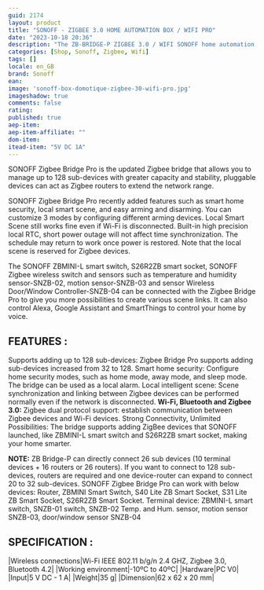 ```yaml
---
guid: 2174
layout: product 
title: "SONOFF - ZIGBEE 3.0 HOME AUTOMATION BOX / WIFI PRO"
date: "2023-10-18 20:36"
description: "The ZB-BRIDGE-P ZIGBEE 3.0 / WIFI SONOFF home automation box allows you to control your connected home remotely and create scenes."
categories: [Shop, Sonoff, Zigbee, Wifi]
tags: []
locale: en_GB
brand: Sonoff
ean: 
image: 'sonoff-box-domotique-zigbee-30-wifi-pro.jpg'
imageshadow: true
comments: false
rating:  
published: true
aep-item: 
aep-item-affiliate: ""
dom-item:
itead-item: "5V DC 1A"
---
```


SONOFF Zigbee Bridge Pro is the updated Zigbee bridge that allows you to manage up to 128 sub-devices with greater capacity and stability, pluggable devices can act as Zigbee routers to extend the network range.

SONOFF Zigbee Bridge Pro recently added features such as smart home security, local smart scene, and easy arming and disarming. You can customize 3 modes by configuring different arming devices. Local Smart Scene still works fine even if Wi-Fi is disconnected. Built-in high precision local RTC, short power outage will not affect time synchronization. The schedule may return to work once power is restored. Note that the local scene is reserved for Zigbee devices.

The SONOFF ZBMINI-L smart switch, S26R2ZB smart socket, SONOFF Zigbee wireless switch and sensors such as temperature and humidity sensor-SNZB-02, motion sensor-SNZB-03 and sensor Wireless Door/Window Controller-SNZB-04 can be connected with the Zigbee Bridge Pro to give you more possibilities to create various scene links. It can also control Alexa, Google Assistant and SmartThings to control your home by voice.

## FEATURES :

Supports adding up to 128 sub-devices: Zigbee Bridge Pro supports adding sub-devices increased from 32 to 128.
Smart home security: Configure home security modes, such as home mode, away mode, and sleep mode. The bridge can be used as a local alarm.
Local intelligent scene: Scene synchronization and linking between Zigbee devices can be performed normally even if the network is disconnected.
**Wi-Fi, Bluetooth and Zigbee 3.0:** Zigbee dual protocol support: establish communication between Zigbee devices and Wi-Fi devices.
Strong Connectivity, Unlimited Possibilities: The bridge supports adding ZigBee devices that SONOFF launched, like ZBMINI-L smart switch and S26R2ZB smart socket, making your home smarter.

**NOTE:** ZB Bridge-P can directly connect 26 sub devices (10 terminal devices + 16 routers or 26 routers).
If you want to connect to 128 sub-devices, routers are required and one device-router can expand to connect 20 to 32 sub-devices.
SONOFF Zigbee Bridge Pro can work with below devices: Router, ZBMINI Smart Switch, S40 Lite ZB Smart Socket, S31 Lite ZB Smart Socket, S26R2ZB Smart Socket. Terminal device: ZBMINI-L smart switch, SNZB-01 switch, SNZB-02 Temp. and Hum. sensor, motion sensor SNZB-03, door/window sensor SNZB-04

## SPECIFICATION :

|Wireless connections|Wi-Fi IEEE 802.11 b/g/n 2.4 GHZ, Zigbee 3.0, Bluetooth 4.2|
|Working environment|-10ºC to 40ºC|
|Hardware|PC V0|
|Input|5 V DC - 1 A|
|Weight|35 g|
|Dimension|62 x 62 x 20 mm|


